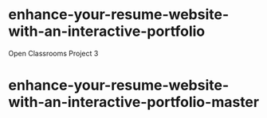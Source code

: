 # enhance-your-resume-website-with-an-interactive-portfolio
Open Classrooms Project 3
# enhance-your-resume-website-with-an-interactive-portfolio-master
